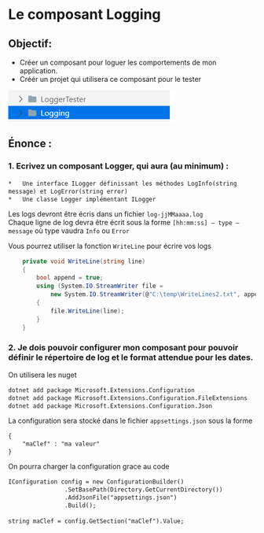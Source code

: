 # Le composant Logging

## Objectif:
*	Créer un composant pour loguer les comportements de mon application.
*   Créér un projet qui utilisera ce composant pour le tester

!["Structure logger"](./structure.png "Structure logger")

## Énonce :
### 1. Ecrivez un composant Logger, qui aura (au minimum) :
    *	Une interface ILogger définissant les méthodes LogInfo(string message) et LogError(string error)
    *	Une classe Logger implémentant ILogger

Les logs devront être écris dans un fichier `log-jjMMaaaa.log`    
Chaque ligne de log devra être écrit sous la forme `[hh:mm:ss] – type – message` où type vaudra `Info` ou `Error`

Vous pourrez utiliser la fonction `WriteLine` pour écrire vos logs
```csharp
    private void WriteLine(string line)
    {
        bool append = true;
        using (System.IO.StreamWriter file =
            new System.IO.StreamWriter(@"C:\temp\WriteLines2.txt", append))
        {
            file.WriteLine(line);
        }
    }
```
### 2. Je dois pouvoir configurer mon composant pour pouvoir définir le répertoire de log et le format attendue pour les dates.
   
On utilisera les nuget
```
dotnet add package Microsoft.Extensions.Configuration
dotnet add package Microsoft.Extensions.Configuration.FileExtensions
dotnet add package Microsoft.Extensions.Configuration.Json
```

La configuration sera stocké dans le fichier `appsettings.json` sous la forme
```
{
    "maClef" : "ma valeur"
}
```

On pourra charger la configuration grace au code
```
IConfiguration config = new ConfigurationBuilder()
                .SetBasePath(Directory.GetCurrentDirectory())
                .AddJsonFile("appsettings.json")
                .Build();

string maClef = config.GetSection("maClef").Value;
```


